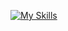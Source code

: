 [![My Skills](https://skillicons.dev/icons?i=py,raspberrypi,debian,bash)](https://skillicons.dev)

<!---
cons0le7/cons0le7 is a ✨ special ✨ repository because its `README.md` (this file) appears on your GitHub profile.
You can click the Preview link to take a look at your changes.
--->
